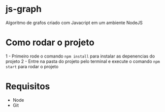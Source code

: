 # js-graph
Algoritmo de grafos criado com Javacript em um ambiente NodeJS


# Como rodar o projeto

1 -  Primeiro rode o comando ```npm install``` para instalar as depenencias do projeto
2 -  Entre na pasta do projeto pelo terminal e execute o comando ```npm start``` para rodar o projeto


# Requisitos

- Node
- Git

